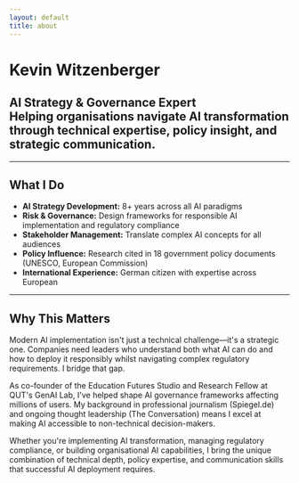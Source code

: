 ```yaml
---
layout: default
title: about
---
```


# Kevin Witzenberger 

**AI Strategy & Governance Expert**  
Helping organisations navigate AI transformation through technical expertise, policy insight, and strategic communication.
---

<hr class="grey">

## What I Do
- **AI Strategy Development:** 8+ years across all AI paradigms 
- **Risk & Governance:** Design frameworks for responsible AI implementation and regulatory compliance
- **Stakeholder Management:** Translate complex AI concepts for all audiences
- **Policy Influence:** Research cited in 18 government policy documents (UNESCO, European Commission)
- **International Experience:** German citizen with expertise across European

---

## Why This Matters
Modern AI implementation isn't just a technical challenge—it's a strategic one. Companies need leaders who understand both what AI can do and how to deploy it responsibly whilst navigating complex regulatory requirements. I bridge that gap.

As co-founder of the Education Futures Studio and Research Fellow at QUT's GenAI Lab, I've helped shape AI governance frameworks affecting millions of users. My background in professional journalism (Spiegel.de) and ongoing thought leadership (The Conversation) means I excel at making AI accessible to non-technical decision-makers.

Whether you're implementing AI transformation, managing regulatory compliance, or building organisational AI capabilities, I bring the unique combination of technical depth, policy expertise, and communication skills that successful AI deployment requires.